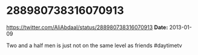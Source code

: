 # 288980738316070913
https://twitter.com/AliAbdaal/status/288980738316070913
**Date:** 2013-01-09

Two and a half men is just not on the same level as friends #daytimetv
